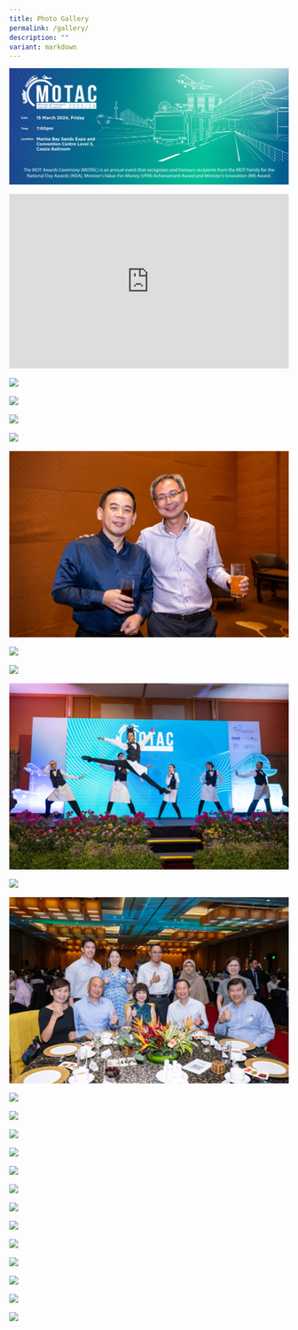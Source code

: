 ```yaml
---
title: Photo Gallery
permalink: /gallery/
description: ""
variant: markdown
---
```

![](/images/hero.png)

<iframe allowfullscreen="" allow="accelerometer; autoplay; clipboard-write; encrypted-media; gyroscope; picture-in-picture; web-share" frameborder="0" title="YouTube video player" src="https://www.youtube.com/embed/egvVfbjybdg?si=UR_JRksdYuAab8sn" height="315" width="100%"></iframe>

![](/images/Photo_Gallery/1.jpg)

![](/images/Photo_Gallery/2.jpg)

![](/images/Photo_Gallery/3.jpg)

![](/images/Photo_Gallery/4.jpg)

![](/images/Photo_Gallery/5.jpg)

![](/images/Photo_Gallery/6.jpg)

![](/images/Photo_Gallery/7.jpg)

![](/images/Photo_Gallery/8.jpg)

![](/images/Photo_Gallery/9.jpg)

![](/images/Photo_Gallery/10.jpg)

![](/images/Photo_Gallery/1.jpg)

![](/images/Photo_Gallery/1.jpg)

![](/images/Photo_Gallery/1.jpg)

![](/images/Photo_Gallery/1.jpg)

![](/images/Photo_Gallery/1.jpg)

![](/images/Photo_Gallery/1.jpg)

![](/images/Photo_Gallery/1.jpg)

![](/images/Photo_Gallery/1.jpg)

![](/images/Photo_Gallery/1.jpg)

![](/images/Photo_Gallery/1.jpg)

![](/images/Photo_Gallery/1.jpg)

![](/images/Photo_Gallery/1.jpg)

![](/images/Photo_Gallery/1.jpg)